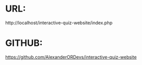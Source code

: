 # URL: 
http://localhost/interactive-quiz-website/index.php

# GITHUB: 
https://github.com/AlexanderORDevs/interactive-quiz-website
